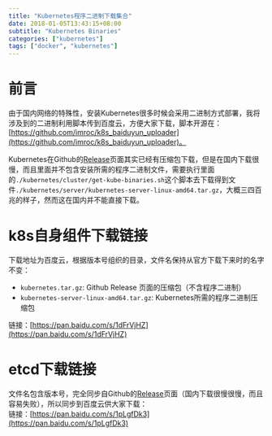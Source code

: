 ```yaml
---
title: "Kubernetes程序二进制下载集合"
date: 2018-01-05T13:43:15+08:00
subtitle: "Kubernetes Binaries"
categories: ["kubernetes"]
tags: ["docker", "kubernetes"]
---
```


# 前言
由于国内网络的特殊性，安装Kubernetes很多时候会采用二进制方式部署，我将涉及到的二进制利用脚本传到百度云，方便大家下载，脚本开源在：[https://github.com/imroc/k8s_baiduyun_uploader](https://github.com/imroc/k8s_baiduyun_uploader)。  
  
Kubernetes在Github的[Release](https://github.com/kubernetes/kubernetes/releases)页面其实已经有压缩包下载，但是在国内下载很慢，而且里面并不包含安装所需的程序二进制文件，需要执行里面的`./kubernetes/cluster/get-kube-binaries.sh`这个脚本去下载得到文件`./kubernetes/server/kubernetes-server-linux-amd64.tar.gz`，大概三四百兆的样子，然而这在国内并不能直接下载。

# k8s自身组件下载链接
下载地址为百度云，根据版本号组织的目录，文件名保持从官方下载下来时的名字不变：

- `kubernetes.tar.gz`: Github Release 页面的压缩包（不含程序二进制）  
- `kubernetes-server-linux-amd64.tar.gz`: Kubernetes所需的程序二进制压缩包   

链接：[https://pan.baidu.com/s/1dFrVjHZ](https://pan.baidu.com/s/1dFrVjHZ)


# etcd下载链接
文件名包含版本号，完全同步自Github的[Release](https://github.com/coreos/etcd/releases)页面（国内下载很慢很慢，而且容易失败），所以同步到百度云供大家下载：  
链接：[https://pan.baidu.com/s/1pLgfDk3](https://pan.baidu.com/s/1pLgfDk3)

